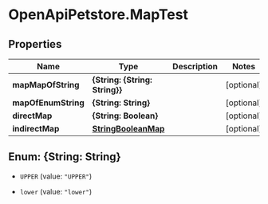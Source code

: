 # OpenApiPetstore.MapTest

## Properties
Name | Type | Description | Notes
------------ | ------------- | ------------- | -------------
**mapMapOfString** | **{String: {String: String}}** |  | [optional] 
**mapOfEnumString** | **{String: String}** |  | [optional] 
**directMap** | **{String: Boolean}** |  | [optional] 
**indirectMap** | [**StringBooleanMap**](StringBooleanMap.md) |  | [optional] 


<a name="{String: String}"></a>
## Enum: {String: String}


* `UPPER` (value: `"UPPER"`)

* `lower` (value: `"lower"`)




